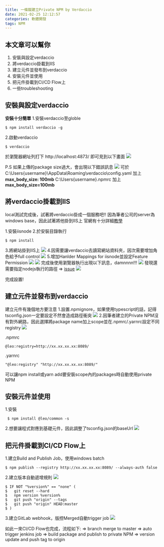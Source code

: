 ```yaml
---
title: 一條龍建立Private NPM by Verdaccio
date: 2021-02-25 12:12:57
categories: 軟體開發
tags: NPM
---
```


## 本文章可以幫你
1. 安裝與設定verdaccio
2. 將verdaccio掛載到IIS
3. 建立元件並發布到verdaccio
4. 安裝元件並使用
5. 把元件掛載到CI/CD Flow上
6. 一些troubleshooting

## 安裝與設定verdaccio
**安裝十分簡單**
1.安裝verdaccio至globle
``` batch
$ npm install verdaccio -g
```
2.啟動verdaccio
``` batch
$ verdaccio
```
於瀏覽器網址列打下 http://localhost:4873/ 即可見到以下畫面
![](capture01.png)

P.S 如果上傳的package size過大，會出現以下錯誤訊息
![](capture09.png)
可於
C:\Users\{username}\AppData\Roaming\verdaccio\config.yaml
加上**max_body_size: 100mb**
C:\Users\{username}\.npmrc
加上**max_body_size=100mb**

## 將verdaccio掛載到IIS

local測試完成後，試著將verdaccio掛成一個服務吧!!
因為筆者公司的server為windows base，因此試著將他掛到IIS上
官網有十分詳細[教學](https://verdaccio.org/docs/en/iss-server)

1.安裝iisnode
2.於安裝目錄執行
``` batch
$ npm install
```
3.將網站掛到IIS上
![](capture02.png)
4.因需要讓verdaccio去讀寫網站資料夾，因次需要增加角色給予full control
![](capture03.png)
5.增加Hanlder Mappings for iisnode並設定Feature Permission
![](capture04.png)
![](capture05.png)
完成後使用瀏覽器執行出現以下訊息，damnnnn!!!
![](capture06.png)
發現還需要指定nodejs執行的路徑 => [issue](https://stackoverflow.com/questions/50244164/iisnode-module-is-unable-to-start-the-node-exe-process)
![](capture07.png)

完成設置!

## 建立元件並發布到verdaccio

建立元件有幾個地方要注意
1.設置.npmignore，如果使用typescript的話，記得tsconfig.json一定要設定不然會造成路徑衝突
  ![](capture08.png)
2.因筆者建立的Private NPM沒有對外網路，因此選擇將package name加上scope並在.npmrc/.yarnrc設定不同registry
  ![](capture10.png)

  .npmrc
  ``` 
  @leo:registry=http://xx.xx.xx.xx:8089/
  ``` 
  .yarnrc
  ``` 
  "@leo:registry" "http://xx.xx.xx.xx:8089/"
  ``` 
  可以讓npm install或yarn add要安裝scope內的packages時自動使用private NPM
  
## 安裝元件並使用

  1.安裝
  ``` 
   $ npm install @leo/common -s
  ``` 
  2.想要讓程式對應到基礎元件，因此調整了tsconfig.json的baseUrl
    ![](capture11.png)

## 把元件掛載到CI/CD Flow上

  1.建立Build and Publish Job，使用windows batch
  ``` batch
  $ npm publish --registry http://xx.xx.xx.xx:8089/ --always-auth false
  ```
  2.建立版本自動遞增規則
  ![](capture12.png)
  ``` batch
  $ IF NOT "%version%" == "none" (
  $   git reset --hard
  $   npm version %version%
  $   git push "origin" --tags
  $   git push "origin" HEAD:master
  $ ) 
  ```
  3.建立GitLab webhook，版控Merged自動trigger job
  ![](capture13.png)

  如此一來CI/CD Flow也完成，流程如下:
  => branch merge to master 
  => auto trigger jenkins job 
  => build package and publish to private NPM 
  => version update and push tag to origin
  


